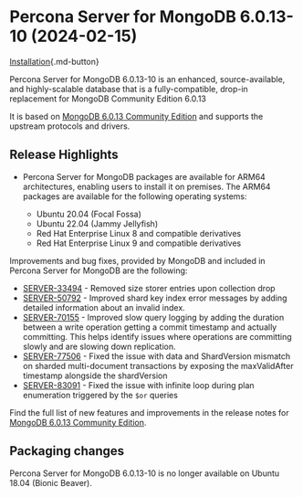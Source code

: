 # Percona Server for MongoDB 6.0.13-10 (2024-02-15)

[Installation](../install/index.md){.md-button}


Percona Server for MongoDB 6.0.13-10 is an enhanced, source-available, and highly-scalable database that is a
fully-compatible, drop-in replacement for MongoDB Community Edition 6.0.13

It is based on [MongoDB 6.0.13 Community Edition](https://www.mongodb.com/docs/manual/release-notes/6.0/#6.0.13---jan-18--2024) and supports the upstream protocols and drivers.


## Release Highlights

* Percona Server for MongoDB packages are available for ARM64 architectures, enabling users to install it on premises. The ARM64 packages are available for the following operating systems:

   * Ubuntu 20.04 (Focal Fossa)
   * Ubuntu 22.04 (Jammy Jellyfish)
   * Red Hat Enterprise Linux 8 and compatible derivatives
   * Red Hat Enterprise Linux 9 and compatible derivatives

Improvements and bug fixes, provided by MongoDB and included in Percona Server for MongoDB are the following:

* [SERVER-33494](https://jira.mongodb.org/browse/SERVER-33494) - Removed size storer entries upon collection drop
* [SERVER-50792](https://jira.mongodb.org/browse/SERVER-50792) - Improved shard key index error messages by adding detailed information about an invalid index.
* [SERVER-70155](https://jira.mongodb.org/browse/SERVER-70155) - Improved slow query logging by adding the duration between a write operation getting a commit timestamp and actually committing. This helps identify issues where operations are committing slowly and are slowing down replication.
* [SERVER-77506](https://jira.mongodb.org/browse/SERVER-77506) - Fixed the issue with data and ShardVersion mismatch on sharded multi-document transactions by exposing the maxValidAfter timestamp alongside the shardVersion
* [SERVER-83091](https://jira.mongodb.org/browse/SERVER-83091) - Fixed the issue with infinite loop during plan enumeration triggered by the `$or` queries


Find the full list of new features and improvements in the release notes for [MongoDB 6.0.13 Community Edition](https://www.mongodb.com/docs/manual/release-notes/6.0/#6.0.13---jan-18--2024).

## Packaging changes

Percona Server for MongoDB 6.0.13-10 is no longer available on Ubuntu 18.04 (Bionic Beaver). 


